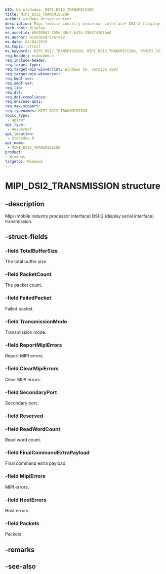 ```yaml
---
UID: NS:ntddvdeo._MIPI_DSI2_TRANSMISSION
title: MIPI_DSI2_TRANSMISSION
author: windows-driver-content
description: Mipi (mobile industry processor interface) DSI-2 (display serial interface) transmission.
tech.root: display
ms.assetid: b9d200d1-255d-40ef-b42b-33b374168ae0
ms.author: windowsdriverdev
ms.date: 04/04/2019
ms.topic: struct
ms.keywords: MIPI_DSI2_TRANSMISSION, MIPI_DSI2_TRANSMISSION, *PMIPI_DSI2_TRANSMISSION_OUTPUT, MIPI_DSI2_TRANSMISSION_INPUT, *PMIPI_DSI2_TRANSMISSION_INPUT, MIPI_DSI2_TRANSMISSION_OUTPUT
req.header: ntddvdeo.h
req.include-header:
req.target-type:
req.target-min-winverclnt: Windows 10, version 1903
req.target-min-winversvr:
req.kmdf-ver:
req.umdf-ver:
req.lib:
req.dll:
req.ddi-compliance:
req.unicode-ansi:
req.max-support:
req.typenames: MIPI_DSI2_TRANSMISSION
topic_type: 
 - apiref
api_type: 
 - HeaderDef
api_location: 
 - ntddvdeo.h
api_name: 
 - MIPI_DSI2_TRANSMISSION
product:
- Windows
targetos: Windows
---
```


# MIPI_DSI2_TRANSMISSION structure

## -description

Mipi (mobile industry processor interface) DSI-2 (display serial interface) transmission.

## -struct-fields

### -field TotalBufferSize

The total buffer size.

### -field PacketCount

The packet count.

### -field FailedPacket

Failed packet.

### -field TransmissionMode

Transmission mode.

### -field ReportMipiErrors

Report MIPI errors.

### -field ClearMipiErrors

Clear MIPI errors.

### -field SecondaryPort

Secondary port.

### -field Reserved
 
### -field ReadWordCount

Read word count.

### -field FinalCommandExtraPayload

Final command extra payload.

### -field MipiErrors

MIPI errors.

### -field HostErrors

Host errors.

### -field Packets
 
Packets.

## -remarks

## -see-also